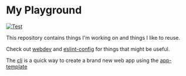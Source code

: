# My Playground

[![Test](https://github.com/stanlemon/javascript/actions/workflows/test.yml/badge.svg)](https://github.com/stanlemon/javascript/actions/workflows/test.yml)

This repository contains things I'm working on and things I like to reuse.

Check out [webdev](packages/webdev/README.md) and [eslint-config](packages/eslint-config/README.md) for things that might be useful.

The [cli](packages/cli/README.md) is a quick way to create a brand new web app using the [app-template](apps/template/README.md)
